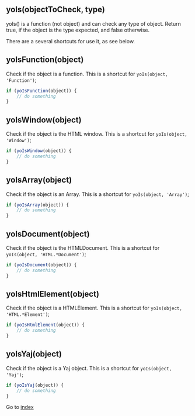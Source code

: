 ## yoIs(objectToCheck, type)

yoIs() is a function (not object) and can check any type of object.
Return true, if the object is the type expected, and false otherwise. 

There are a several shortcuts for use it, as see below.

## yoIsFunction(object)

Check if the object is a function. 
This is a shortcut for `yoIs(object, 'Function')`;

```javascript
if (yoIsFunction(object)) {
    // do something
}
```

## yoIsWindow(object) 

Check if the object is the HTML window. 
This is a shortcut for `yoIs(object, 'Window')`;

```javascript
if (yoIsWindow(object)) {
    // do something
}
```

## yoIsArray(object)

Check if the object is an Array. 
This is a shortcut for `yoIs(object, 'Array')`;

```javascript
if (yoIsArray(object)) {
    // do something
}
```

## yoIsDocument(object) 

Check if the object is the HTMLDocument. 
This is a shortcut for `yoIs(object, 'HTML.*Document')`;

```javascript
if (yoIsDocument(object)) {
    // do something
}
```

## yoIsHtmlElement(object)

Check if the object is a HTMLElement. 
This is a shortcut for `yoIs(object, 'HTML.*Element')`;

```javascript
if (yoIsHtmlElement(object)) {
    // do something
}
```

## yoIsYaj(object)

Check if the object is a Yaj object. 
This is a shortcut for `yoIs(object, 'Yaj')`;

```javascript
if (yoIsYaj(object)) {
    // do something
}
```


Go to [index](index.md)